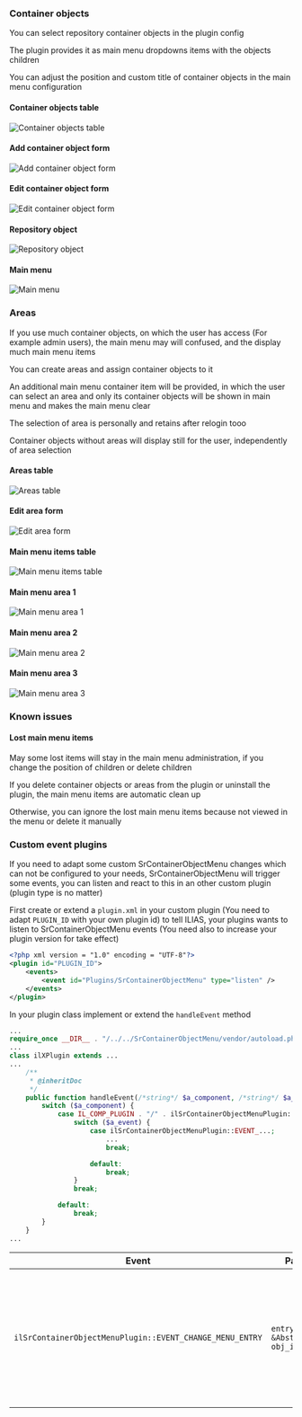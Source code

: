 ### Container objects

You can select repository container objects in the plugin config

The plugin provides it as main menu dropdowns items with the objects children

You can adjust the position and custom title of container objects in the main menu configuration

#### Container objects table

![Container objects table](../doc/images/container_objects_table.png)

#### Add container object form

![Add container object form](../doc/images/add_container_object_form.png)

#### Edit container object form

![Edit container object form](../doc/images/edit_container_object_form.png)

#### Repository object

![Repository object](../doc/images/repository_object.png)

#### Main menu

![Main menu](../doc/images/main_menu.png)

### Areas

If you use much container objects, on which the user has access (For example admin users), the main menu may will confused, and the display much main menu items

You can create areas and assign container objects to it

An additional main menu container item will be provided, in which the user can select an area and only its container objects will be shown in main menu and makes the main menu clear

The selection of area is personally and retains after relogin tooo

Container objects without areas will display still for the user, independently of area selection

#### Areas table

![Areas table](../doc/images/areas_table.png)

#### Edit area form

![Edit area form](../doc/images/edit_area_form.png)

#### Main menu items table

![Main menu items table](../doc/images/main_menu_items_table.png)

#### Main menu area 1

![Main menu area 1](../doc/images/main_menu_area_1.png)

#### Main menu area 2

![Main menu area 2](../doc/images/main_menu_area_2.png)

#### Main menu area 3

![Main menu area 3](../doc/images/main_menu_area_3.png)

### Known issues

#### Lost main menu items

May some lost items will stay in the main menu administration, if you change the position of children or delete children

If you delete container objects or areas from the plugin or uninstall the plugin, the main menu items are automatic clean up

Otherwise, you can ignore the lost main menu items because not viewed in the menu or delete it manually

### Custom event plugins

If you need to adapt some custom SrContainerObjectMenu changes which can not be configured to your needs, SrContainerObjectMenu will trigger some events, you can listen and react to this in an other custom plugin (plugin type is no matter)

First create or extend a `plugin.xml` in your custom plugin (You need to adapt `PLUGIN_ID` with your own plugin id) to tell ILIAS, your plugins wants to listen to SrContainerObjectMenu events (You need also to increase your plugin version for take effect)

```xml
<?php xml version = "1.0" encoding = "UTF-8"?>
<plugin id="PLUGIN_ID">
	<events>
		<event id="Plugins/SrContainerObjectMenu" type="listen" />
	</events>
</plugin>
```

In your plugin class implement or extend the `handleEvent` method

```php
...
require_once __DIR__ . "/../../SrContainerObjectMenu/vendor/autoload.php";
...
class ilXPlugin extends ...
...
	/**
	 * @inheritDoc
	 */
	public function handleEvent(/*string*/ $a_component, /*string*/ $a_event, /*array*/ $a_parameter)/* : void*/ {
		switch ($a_component) {
			case IL_COMP_PLUGIN . "/" . ilSrContainerObjectMenuPlugin::PLUGIN_NAME:
				switch ($a_event) {
					case ilSrContainerObjectMenuPlugin::EVENT_...;
						...
						break;

					default:
						break;
				}
				break;

			default:
				break;
		}
	}
...
```

| Event | Parameters | Purpose |
|-------|------------|---------|
| `ilSrContainerObjectMenuPlugin::EVENT_CHANGE_MENU_ENTRY` | `entry => &AbstractBaseItem`<br>`obj_id => int` | Change menu entry (Please note `entry` is a reference variable, if it should not works) |
